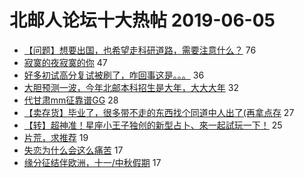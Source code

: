 # 北邮人论坛十大热帖 2019-06-05

- [【问题】想要出国，也希望走科研道路，需要注意什么？](https://bbs.byr.cn/article/GoAbroad/364517) 76
- [寂寞的夜寂寞的你](https://bbs.byr.cn/article/Talking/6125914) 47
- [好多初试高分复试被刷了，咋回事这是。。。](https://bbs.byr.cn/article/AimGraduate/1167232) 36
- [大胆预测一波，今年北邮本科招生是大年，大大大年](https://bbs.byr.cn/article/Picture/3243072) 32
- [代甘肃mm征靠谱GG](https://bbs.byr.cn/article/Friends/1927118) 28
- [【卖存货】毕业了，很多带不走的东西找个同道中人出了(再拿点存](https://bbs.byr.cn/article/Comic/630376) 27
- [【转】超神准！星座小王子独创的新型占卜、來一起試玩一下！](https://bbs.byr.cn/article/Constellations/326533) 25
- [片荒，求推荐](https://bbs.byr.cn/article/Movie/314463) 19
- [失恋为什么会这么痛苦](https://bbs.byr.cn/article/Feeling/3112967) 17
- [缘分征结伴欧洲，十一/中秋假期](https://bbs.byr.cn/article/Travel/142491) 17


